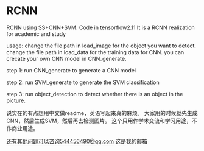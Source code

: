 # RCNN
RCNN using SS+CNN+SVM. Code in tensorflow2.11
It is a RCNN realization for academic and study



usage:
change the file path in load_image for the object you want to detect.
change the file path in load_data for the training data for CNN.
you can crecate your own CNN model in CNN_generate.

step 1:
run CNN_generate to generate a CNN model

step 2:
run SVM_generate to generate the SVM classification

step 3:
run object_detection to detect whether there is an object in  the picture.


说实在的有点想用中文做readme，英语写起来真的麻烦。
大家用的时候就先生成CNN，然后生成SVM，然后再去检测图片。
这个只用作学术交流和学习用途，不作商业用途。

还有其他问题可以咨询544456490@qq.com
这是我的邮箱
